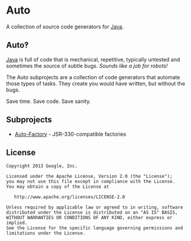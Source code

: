 Auto
======

A collection of source code generators for [Java][java].

Auto‽
-----

[Java][java] is full of code that is mechanical, repetitive, typically untested and sometimes the source of subtle bugs. _Sounds like a job for robots!_

The Auto subprojects are a collection of code generators that automate those types of tasks. They create you would have written, but without the bugs.

Save time.  Save code.  Save sanity.

Subprojects
-----------

  * [Auto-Factory](https://github.com/google/auto/tree/master/auto-factory) - JSR-330-compatible factories

License
-------

    Copyright 2013 Google, Inc.

    Licensed under the Apache License, Version 2.0 (the "License");
    you may not use this file except in compliance with the License.
    You may obtain a copy of the License at

       http://www.apache.org/licenses/LICENSE-2.0

    Unless required by applicable law or agreed to in writing, software
    distributed under the License is distributed on an "AS IS" BASIS,
    WITHOUT WARRANTIES OR CONDITIONS OF ANY KIND, either express or implied.
    See the License for the specific language governing permissions and
    limitations under the License.

[java]: https://en.wikipedia.org/wiki/Java_(programming_language)

